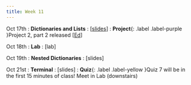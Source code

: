 ```yaml
---
title: Week 11
---
```


Oct 17th
: **Dictionaries and Lists**
  : [[slides](https://docs.google.com/presentation/d/1jbAKWpYNpgOtJfnAqrOPr0erXVx_STUq/edit?usp=sharing&ouid=114310739312164916072&rtpof=true&sd=true)]
: **Project**{: .label .label-purple }Project 2, part 2 released [[Ed](https://edstem.org/us/courses/24414/lessons/46217/slides/264164)]

Oct 18th
: **Lab**
  : [lab]

Oct 19th
: **Nested Dictionaries**
  : [slides]

Oct 21st
: **Terminal**
  : [slides]
: **Quiz**{: .label .label-yellow }Quiz 7 will be in the first 15 minutes of class! Meet in Lab (downstairs)

